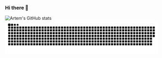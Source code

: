 ### Hi there 👋
![Artem's GitHub stats](https://github-readme-stats.vercel.app/api?username=artem-mamczkno&show_icons=true&theme=gruvbox)
![Snake Commits](https://raw.githubusercontent.com/KntMods/KntMods/output/github-contribution-grid-snake-dark.svg)

